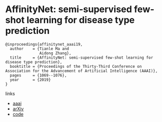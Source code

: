 # AffinityNet: semi-supervised few-shot learning for disease type prediction

```
@inproceedings{affinitynet_aaai19,
  author    = {Tianle Ma and
               Aidong Zhang},
  title     = {AffinityNet: semi-supervised few-shot learning for disease type prediction},
  booktitle = {Proceedings of the Thirty-Third Conference on Association for the Advancement of Artificial Intelligence (AAAI)},
  pages     = {1069--1076},
  year      = {2019}
}
```

links
- [aaai](https://aaai.org/ojs/index.php/AAAI/article/view/3898)
- [arXiv](https://arxiv.org/abs/1805.08905)
- [code](https://github.com/BeautyOfWeb/AffinityNet)
